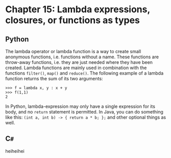 # Chapter 15: Lambda expressions, closures, or functions as types

## Python

The lambda operator or lambda function is a way to create small anonymous functions, i.e. functions without a name. These functions are throw-away functions, i.e. they are just needed where they have been created. Lambda functions are mainly used in combination with the functions `filter()`, `map()` and `reduce()`.
The following example of a lambda function returns the sum of its two arguments:

```
>>> f = lambda x, y : x + y
>>> f(1,1)
2
```

In Python, lambda-expression may only have a single expression for its body, and no `return` statement is permitted. In Java, you can do something like this: `(int a, int b) -> { return a * b; };` and other optional things as well.

## C`#`

heiheihei
